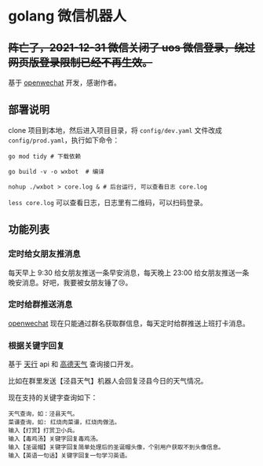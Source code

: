 # golang 微信机器人

## ~~阵亡了，2021-12-31 微信关闭了 uos 微信登录，绕过网页版登录限制已经不再生效。~~

基于 [openwechat](https://github.com/eatmoreapple/openwechat) 开发，感谢作者。

## 部署说明

clone 项目到本地，然后进入项目目录，将 `config/dev.yaml` 文件改成 `config/prod.yaml`，执行如下命令：

```shell
go mod tidy # 下载依赖

go build -v -o wxbot  # 编译

nohup ./wxbot > core.log & # 后台运行, 可以查看日志 core.log
```

`less core.log` 可以查看日志，日志里有二维码，可以扫码登录。

## 功能列表

### 定时给女朋友推消息

每天早上 9:30 给女朋友推送一条早安消息，每天晚上 23:00 给女朋友推送一条晚安消息。好吧，我要被女朋友锤了:cry:。

### 定时给群推送消息

[openwechat](https://github.com/eatmoreapple/openwechat) 现在只能通过群名获取群信息，每天定时给群推送上班打卡消息。

### 根据关键字回复

基于 [天行](https://www.tianapi.com/) api 和 [高德天气](https://lbs.amap.com/api/webservice/guide/api/weatherinfo/) 查询接口开发。

比如在群里发送【泾县天气】机器人会回复泾县今日的天气情况。

现在支持的关键字查询如下：

```
天气查询，如：泾县天气。
菜谱查询，如: 红烧肉菜谱，红烧肉做法。
输入【打赏】打赏卫小兵。
输入【毒鸡汤】关键字回复毒鸡汤。
输入【圣诞帽】关键字回复简单处理后的圣诞帽头像，个别用户获取不到头像信息。
输入【英语一句话】关键字回复一句学习英语。
```





